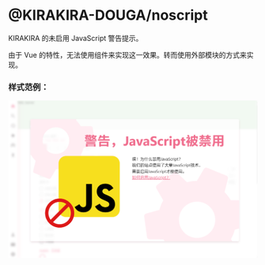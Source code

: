 # @KIRAKIRA-DOUGA/noscript

KIRAKIRA 的未启用 JavaScript 警告提示。

由于 Vue 的特性，无法使用组件来实现这一效果。转而使用外部模块的方式来实现。

### 样式范例：
![example](example.png)
